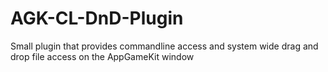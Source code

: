 # AGK-CL-DnD-Plugin
Small plugin that provides commandline access and system wide drag and drop file access on the AppGameKit window
